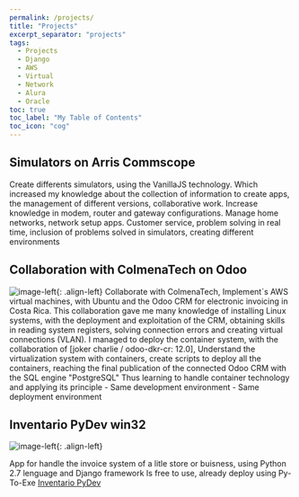 ```yaml
---
permalink: /projects/
title: "Projects"
excerpt_separator: "projects"
tags:
  - Projects
  - Django
  - AWS
  - Virtual
  - Network
  - Alura
  - Oracle
toc: true
toc_label: "My Table of Contents"
toc_icon: "cog"
---
```


## Simulators on Arris Commscope

Create differents simulators, using the VanillaJS technology.
  Which increased my knowledge about the collection of information to create apps,
  the management of different versions, collaborative work.
Increase knowledge in modem, router and gateway configurations.
  Manage home networks, network setup apps.
Customer service, problem solving in real time, inclusion of problems solved in simulators,
  creating different environments

## Collaboration with ColmenaTech on Odoo

![image-left]({{"/assets/images/ColmenaTech.jpg"|absolute_url}}){: .align-left}
Collaborate with ColmenaTech, Implement´s AWS virtual machines, with Ubuntu
   and the Odoo CRM for electronic invoicing in Costa Rica.
This collaboration gave me many knowledge of installing Linux systems,
  with the deployment and exploitation of the CRM, obtaining skills in reading system registers,
  solving connection errors and creating virtual connections (VLAN).
I managed to deploy the container system, with the collaboration of [joker charlie / odoo-dkr-cr: 12.0],
  Understand the virtualization system with containers, create  scripts to deploy all the containers,
  reaching the final publication of the connected Odoo CRM with the SQL engine "PostgreSQL"
Thus learning to handle container technology and applying its principle - Same development environment - Same deployment environment

## Inventario PyDev win32

![image-left]({{"/assets/images/Inventario-PyDev2.jpg"|absolute_url}}){: .align-left}

App for handle the invoice system of a litle store or buisness,
  using Python 2.7 lenguage and  Django framework
  Is free to use, already deploy using Py-To-Exe
  [Inventario PyDev](https://github.com/bash20cu/inventario_py_dev_0.5)
